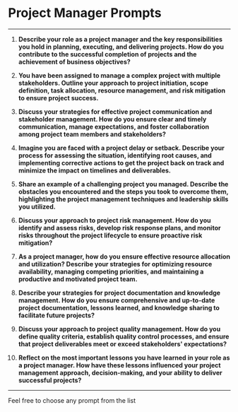 # Project Manager Prompts

---

1. **Describe your role as a project manager and the key responsibilities you hold in planning, executing, and delivering projects. How do you contribute to the successful completion of projects and the achievement of business objectives?**

2. **You have been assigned to manage a complex project with multiple stakeholders. Outline your approach to project initiation, scope definition, task allocation, resource management, and risk mitigation to ensure project success.**

3. **Discuss your strategies for effective project communication and stakeholder management. How do you ensure clear and timely communication, manage expectations, and foster collaboration among project team members and stakeholders?**

4. **Imagine you are faced with a project delay or setback. Describe your process for assessing the situation, identifying root causes, and implementing corrective actions to get the project back on track and minimize the impact on timelines and deliverables.**

5. **Share an example of a challenging project you managed. Describe the obstacles you encountered and the steps you took to overcome them, highlighting the project management techniques and leadership skills you utilized.**

6. **Discuss your approach to project risk management. How do you identify and assess risks, develop risk response plans, and monitor risks throughout the project lifecycle to ensure proactive risk mitigation?**

7. **As a project manager, how do you ensure effective resource allocation and utilization? Describe your strategies for optimizing resource availability, managing competing priorities, and maintaining a productive and motivated project team.**

8. **Describe your strategies for project documentation and knowledge management. How do you ensure comprehensive and up-to-date project documentation, lessons learned, and knowledge sharing to facilitate future projects?**

9. **Discuss your approach to project quality management. How do you define quality criteria, establish quality control processes, and ensure that project deliverables meet or exceed stakeholders' expectations?**

10. **Reflect on the most important lessons you have learned in your role as a project manager. How have these lessons influenced your project management approach, decision-making, and your ability to deliver successful projects?**

---

Feel free to choose any prompt from the list
